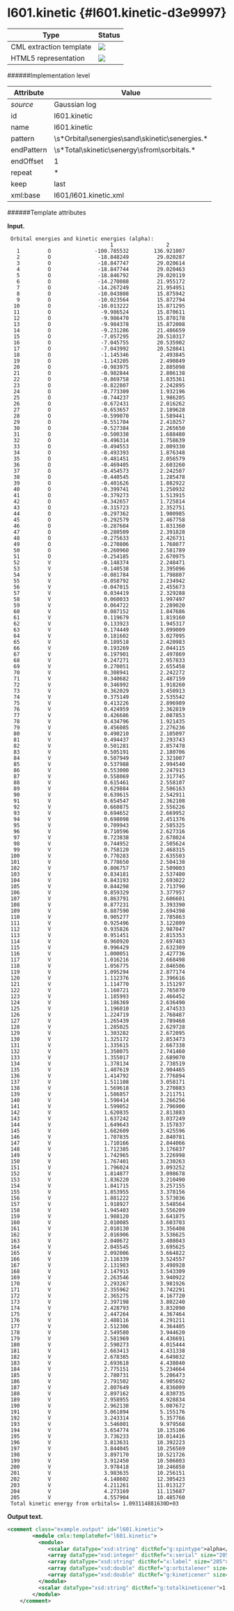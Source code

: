 # l601.kinetic {#l601.kinetic-d3e9997}


| Type                                                                                                                                                | Status                                                                                                                                              |
|----|----|
| CML extraction template                                                                                                                             | ![](/imgs/Total.png)                                                                                                                                |
| HTML5 representation                                                                                                                                | ![](/imgs/None.png)                                                                                                                                 |

######Implementation level

| Attribute                                                                                                                                           | Value                                                                                                                                               |
|----|----|
| *source*                                                                                                                                            | Gaussian log                                                                                                                                        |
| id                                                                                                                                                  | l601.kinetic                                                                                                                                        |
| name                                                                                                                                                | l601.kinetic                                                                                                                                        |
| pattern                                                                                                                                             | \\s\*Orbital\\senergies\\sand\\skinetic\\senergies.\*                                                                                               |
| endPattern                                                                                                                                          | \\s\*Total\\skinetic\\senergy\\sfrom\\sorbitals.\*                                                                                                  |
| endOffset                                                                                                                                           | 1                                                                                                                                                   |
| repeat                                                                                                                                              | \*                                                                                                                                                  |
| keep                                                                                                                                                | last                                                                                                                                                |
| xml:base                                                                                                                                            | l601/l601.kinetic.xml                                                                                                                               |

######Template attributes

**Input.**

     Orbital energies and kinetic energies (alpha):
                                     1                 2
       1         O              -100.785532        136.921007
       2         O               -18.848249         29.020287
       3         O               -18.847747         29.020614
       4         O               -18.847744         29.020463
       5         O               -18.846792         29.020119
       6         O               -14.270088         21.955172
       7         O               -14.267249         21.954951
       8         O               -10.043808         15.875942
       9         O               -10.023564         15.872794
      10         O               -10.013222         15.871295
      11         O                -9.986524         15.870611
      12         O                -9.986470         15.870178
      13         O                -9.984378         15.872008
      14         O                -9.231286         21.486659
      15         O                -7.057295         20.510317
      16         O                -7.045755         20.535902
      17         O                -7.043992         20.528841
      18         O                -1.145346          2.493845
      19         O                -1.143205          2.490849
      20         O                -0.983975          2.805098
      21         O                -0.982844          2.806138
      22         O                -0.869758          1.835361
      23         O                -0.822807          2.242895
      24         O                -0.773309          1.932196
      25         O                -0.744237          1.986205
      26         O                -0.672431          2.016262
      27         O                -0.653657          2.189628
      28         O                -0.599070          1.589441
      29         O                -0.551704          2.410257
      30         O                -0.527384          2.265650
      31         O                -0.500338          1.688480
      32         O                -0.496314          1.758639
      33         O                -0.494553          2.009330
      34         O                -0.493393          1.876348
      35         O                -0.481451          2.056579
      36         O                -0.469405          2.603260
      37         O                -0.454573          2.242507
      38         O                -0.440545          1.285478
      39         O                -0.401626          1.882922
      40         O                -0.399741          1.250932
      41         O                -0.379273          1.513915
      42         O                -0.342657          1.725814
      43         O                -0.315723          2.352751
      44         O                -0.297362          1.900985
      45         O                -0.292579          2.467758
      46         O                -0.287604          1.831360
      47         O                -0.280509          2.391828
      48         O                -0.275633          2.426731
      49         O                -0.270806          1.768077
      50         O                -0.260960          2.581789
      51         O                -0.254185          2.670975
      52         V                -0.148374          2.248471
      53         V                -0.140538          2.395096
      54         V                -0.081784          1.798807
      55         V                -0.058792          2.234942
      56         V                -0.047015          2.455673
      57         V                 0.034419          2.329288
      58         V                 0.060033          1.997497
      59         V                 0.064722          2.289020
      60         V                 0.087152          1.847686
      61         V                 0.119679          1.819160
      62         V                 0.133923          1.945317
      63         V                 0.174449          3.099009
      64         V                 0.181602          3.027095
      65         V                 0.189518          2.420983
      66         V                 0.193269          2.044115
      67         V                 0.197901          2.497869
      68         V                 0.247271          2.957833
      69         V                 0.270051          2.655458
      70         V                 0.308941          2.242272
      71         V                 0.340682          2.487159
      72         V                 0.346992          1.918260
      73         V                 0.362029          3.450913
      74         V                 0.375149          2.535542
      75         V                 0.413226          2.896989
      76         V                 0.424959          2.362819
      77         V                 0.426686          2.087853
      78         V                 0.434796          1.921435
      79         V                 0.456085          2.276236
      80         V                 0.490210          2.105097
      81         V                 0.494437          2.293743
      82         V                 0.501281          2.857478
      83         V                 0.505191          2.180706
      84         V                 0.507949          2.321007
      85         V                 0.537988          2.994540
      86         V                 0.553000          2.247913
      87         V                 0.558069          2.317745
      88         V                 0.615461          2.558107
      89         V                 0.629884          2.506163
      90         V                 0.639615          2.542911
      91         V                 0.654547          2.362108
      92         V                 0.660875          2.556226
      93         V                 0.694652          2.669952
      94         V                 0.698098          2.451376
      95         V                 0.709943          2.585325
      96         V                 0.710596          2.627316
      97         V                 0.723838          2.678024
      98         V                 0.744952          2.505624
      99         V                 0.758120          2.468315
     100         V                 0.770283          2.635503
     101         V                 0.778650          2.504138
     102         V                 0.806757          2.509003
     103         V                 0.834181          2.537480
     104         V                 0.843193          2.693022
     105         V                 0.844298          2.713790
     106         V                 0.859329          3.377957
     107         V                 0.863791          2.606601
     108         V                 0.877231          3.393390
     109         V                 0.887590          2.694398
     110         V                 0.905277          2.785863
     111         V                 0.925496          3.122809
     112         V                 0.935826          2.987047
     113         V                 0.951451          2.815353
     114         V                 0.960920          2.697483
     115         V                 0.996429          2.632309
     116         V                 1.000051          2.427736
     117         V                 1.016216          2.668498
     118         V                 1.056775          2.846506
     119         V                 1.095294          2.877174
     120         V                 1.112376          2.396616
     121         V                 1.114770          3.151297
     122         V                 1.160721          2.765070
     123         V                 1.185993          2.466452
     124         V                 1.186369          2.636490
     125         V                 1.196010          2.474533
     126         V                 1.224719          2.768487
     127         V                 1.265439          2.789468
     128         V                 1.285025          2.629728
     129         V                 1.303282          2.672095
     130         V                 1.325172          2.853473
     131         V                 1.335615          2.667338
     132         V                 1.350075          2.741460
     133         V                 1.355017          2.689070
     134         V                 1.378134          2.738519
     135         V                 1.407619          2.904465
     136         V                 1.414792          2.776894
     137         V                 1.511108          3.058171
     138         V                 1.569618          3.270883
     139         V                 1.586857          3.211751
     140         V                 1.590414          3.266256
     141         V                 1.599052          2.796900
     142         V                 1.620835          2.813883
     143         V                 1.637242          3.037249
     144         V                 1.649643          3.157837
     145         V                 1.682609          3.425596
     146         V                 1.707835          2.840781
     147         V                 1.710166          2.844066
     148         V                 1.712385          3.176837
     149         V                 1.742965          3.226998
     150         V                 1.767401          3.230263
     151         V                 1.796024          3.093252
     152         V                 1.814877          3.098678
     153         V                 1.836220          3.210490
     154         V                 1.841715          3.257155
     155         V                 1.853955          3.378156
     156         V                 1.881222          3.573036
     157         V                 1.918927          3.548564
     158         V                 1.945403          3.556289
     159         V                 1.988120          3.641875
     160         V                 2.010085          3.603703
     161         V                 2.010130          3.356408
     162         V                 2.016906          3.536625
     163         V                 2.040672          3.408043
     164         V                 2.045545          3.695625
     165         V                 2.092006          3.664822
     166         V                 2.116339          3.524557
     167         V                 2.131983          3.498928
     168         V                 2.147915          3.543309
     169         V                 2.263546          3.940922
     170         V                 2.293267          3.981926
     171         V                 2.355962          3.742291
     172         V                 2.365275          4.167720
     173         V                 2.397198          3.802240
     174         V                 2.428793          3.832090
     175         V                 2.447264          4.367464
     176         V                 2.488116          4.291211
     177         V                 2.512306          4.364405
     178         V                 2.549580          3.944620
     179         V                 2.581969          4.436691
     180         V                 2.590273          4.015444
     181         V                 2.663413          4.431338
     182         V                 2.678385          4.649832
     183         V                 2.693618          4.438040
     184         V                 2.775151          5.234664
     185         V                 2.780731          5.206473
     186         V                 2.791502          4.905692
     187         V                 2.807649          4.836009
     188         V                 2.897162          4.830735
     189         V                 2.958955          4.928834
     190         V                 2.962138          5.007672
     191         V                 3.061894          5.155176
     192         V                 3.243314          5.357766
     193         V                 3.546001          9.979568
     194         V                 3.654774         10.135106
     195         V                 3.736233         10.014416
     196         V                 3.813631         10.392223
     197         V                 3.844045         10.256569
     198         V                 3.897170         10.521726
     199         V                 3.912450         10.506803
     200         V                 3.978418         10.246858
     201         V                 3.983635         10.256151
     202         V                 4.148602         12.305423
     203         V                 4.211261         11.013127
     204         V                 4.273169         11.115687
     205         V                 4.557904         10.485760
     Total kinetic energy from orbitals= 1.093114881630D+03     
        

**Output text.**

```xml
<comment class="example.output" id="l601.kinetic">
        <module cmlx:templateRef="l601.kinetic">                     
          <module>
             <scalar dataType="xsd:string" dictRef="g:spintype">alpha</scalar>
             <array dataType="xsd:integer" dictRef="x:serial" size="205">1 2 3 4 5 6 7 8 9 10 11 12 13 14 15 16 17 18 19 20 21 22 23 24 25 26 27 28 29 30 31 32 33 34 35 36 37 38 39 40 41 42 43 44 45 46 47 48 49 50 51 52 53 54 55 56 57 58 59 60 61 62 63 64 65 66 67 68 69 70 71 72 73 74 75 76 77 78 79 80 81 82 83 84 85 86 87 88 89 90 91 92 93 94 95 96 97 98 99 100 101 102 103 104 105 106 107 108 109 110 111 112 113 114 115 116 117 118 119 120 121 122 123 124 125 126 127 128 129 130 131 132 133 134 135 136 137 138 139 140 141 142 143 144 145 146 147 148 149 150 151 152 153 154 155 156 157 158 159 160 161 162 163 164 165 166 167 168 169 170 171 172 173 174 175 176 177 178 179 180 181 182 183 184 185 186 187 188 189 190 191 192 193 194 195 196 197 198 199 200 201 202 203 204 205</array>
             <array dataType="xsd:string" dictRef="x:label" size="205">O O O O O O O O O O O O O O O O O O O O O O O O O O O O O O O O O O O O O O O O O O O O O O O O O O O V V V V V V V V V V V V V V V V V V V V V V V V V V V V V V V V V V V V V V V V V V V V V V V V V V V V V V V V V V V V V V V V V V V V V V V V V V V V V V V V V V V V V V V V V V V V V V V V V V V V V V V V V V V V V V V V V V V V V V V V V V V V V V V V V V V V V V V V V V V V V V V V V V V V V V V V V V</array>
             <array dataType="xsd:double" dictRef="g:orbitalener" size="205">-100.785532 -18.848249 -18.847747 -18.847744 -18.846792 -14.270088 -14.267249 -10.043808 -10.023564 -10.013222 -9.986524 -9.986470 -9.984378 -9.231286 -7.057295 -7.045755 -7.043992 -1.145346 -1.143205 -0.983975 -0.982844 -0.869758 -0.822807 -0.773309 -0.744237 -0.672431 -0.653657 -0.599070 -0.551704 -0.527384 -0.500338 -0.496314 -0.494553 -0.493393 -0.481451 -0.469405 -0.454573 -0.440545 -0.401626 -0.399741 -0.379273 -0.342657 -0.315723 -0.297362 -0.292579 -0.287604 -0.280509 -0.275633 -0.270806 -0.260960 -0.254185 -0.148374 -0.140538 -0.081784 -0.058792 -0.047015 0.034419 0.060033 0.064722 0.087152 0.119679 0.133923 0.174449 0.181602 0.189518 0.193269 0.197901 0.247271 0.270051 0.308941 0.340682 0.346992 0.362029 0.375149 0.413226 0.424959 0.426686 0.434796 0.456085 0.490210 0.494437 0.501281 0.505191 0.507949 0.537988 0.553000 0.558069 0.615461 0.629884 0.639615 0.654547 0.660875 0.694652 0.698098 0.709943 0.710596 0.723838 0.744952 0.758120 0.770283 0.778650 0.806757 0.834181 0.843193 0.844298 0.859329 0.863791 0.877231 0.887590 0.905277 0.925496 0.935826 0.951451 0.960920 0.996429 1.000051 1.016216 1.056775 1.095294 1.112376 1.114770 1.160721 1.185993 1.186369 1.196010 1.224719 1.265439 1.285025 1.303282 1.325172 1.335615 1.350075 1.355017 1.378134 1.407619 1.414792 1.511108 1.569618 1.586857 1.590414 1.599052 1.620835 1.637242 1.649643 1.682609 1.707835 1.710166 1.712385 1.742965 1.767401 1.796024 1.814877 1.836220 1.841715 1.853955 1.881222 1.918927 1.945403 1.988120 2.010085 2.010130 2.016906 2.040672 2.045545 2.092006 2.116339 2.131983 2.147915 2.263546 2.293267 2.355962 2.365275 2.397198 2.428793 2.447264 2.488116 2.512306 2.549580 2.581969 2.590273 2.663413 2.678385 2.693618 2.775151 2.780731 2.791502 2.807649 2.897162 2.958955 2.962138 3.061894 3.243314 3.546001 3.654774 3.736233 3.813631 3.844045 3.897170 3.912450 3.978418 3.983635 4.148602 4.211261 4.273169 4.557904</array>
             <array dataType="xsd:double" dictRef="g:kineticener" size="205">136.921007 29.020287 29.020614 29.020463 29.020119 21.955172 21.954951 15.875942 15.872794 15.871295 15.870611 15.870178 15.872008 21.486659 20.510317 20.535902 20.528841 2.493845 2.490849 2.805098 2.806138 1.835361 2.242895 1.932196 1.986205 2.016262 2.189628 1.589441 2.410257 2.265650 1.688480 1.758639 2.009330 1.876348 2.056579 2.603260 2.242507 1.285478 1.882922 1.250932 1.513915 1.725814 2.352751 1.900985 2.467758 1.831360 2.391828 2.426731 1.768077 2.581789 2.670975 2.248471 2.395096 1.798807 2.234942 2.455673 2.329288 1.997497 2.289020 1.847686 1.819160 1.945317 3.099009 3.027095 2.420983 2.044115 2.497869 2.957833 2.655458 2.242272 2.487159 1.918260 3.450913 2.535542 2.896989 2.362819 2.087853 1.921435 2.276236 2.105097 2.293743 2.857478 2.180706 2.321007 2.994540 2.247913 2.317745 2.558107 2.506163 2.542911 2.362108 2.556226 2.669952 2.451376 2.585325 2.627316 2.678024 2.505624 2.468315 2.635503 2.504138 2.509003 2.537480 2.693022 2.713790 3.377957 2.606601 3.393390 2.694398 2.785863 3.122809 2.987047 2.815353 2.697483 2.632309 2.427736 2.668498 2.846506 2.877174 2.396616 3.151297 2.765070 2.466452 2.636490 2.474533 2.768487 2.789468 2.629728 2.672095 2.853473 2.667338 2.741460 2.689070 2.738519 2.904465 2.776894 3.058171 3.270883 3.211751 3.266256 2.796900 2.813883 3.037249 3.157837 3.425596 2.840781 2.844066 3.176837 3.226998 3.230263 3.093252 3.098678 3.210490 3.257155 3.378156 3.573036 3.548564 3.556289 3.641875 3.603703 3.356408 3.536625 3.408043 3.695625 3.664822 3.524557 3.498928 3.543309 3.940922 3.981926 3.742291 4.167720 3.802240 3.832090 4.367464 4.291211 4.364405 3.944620 4.436691 4.015444 4.431338 4.649832 4.438040 5.234664 5.206473 4.905692 4.836009 4.830735 4.928834 5.007672 5.155176 5.357766 9.979568 10.135106 10.014416 10.392223 10.256569 10.521726 10.506803 10.246858 10.256151 12.305423 11.013127 11.115687 10.485760</array>
          </module>
          <scalar dataType="xsd:string" dictRef="g:totalkineticener">1.093114881630D+03</scalar>
        </module>         
    </comment>
```
